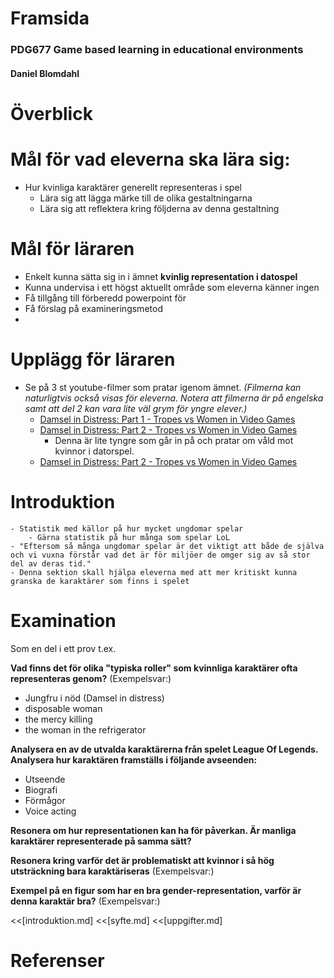 # Framsida

### PDG677 Game based learning in educational environments
#### Daniel Blomdahl

# Överblick
<!--TOC max2-->
# Mål för vad eleverna ska lära sig:
- Hur kvinliga karaktärer generellt representeras i spel
  + Lära sig att lägga märke till de olika  gestaltningarna
  + Lära sig att reflektera kring följderna av denna gestaltning

# Mål för läraren
- Enkelt kunna sätta sig in i ämnet __kvinlig representation i datospel__
- Kunna undervisa i ett högst aktuellt område som eleverna känner ingen
- Få tillgång till förberedd powerpoint för
- Få förslag på examineringsmetod
-

# Upplägg för läraren
- Se på 3 st youtube-filmer som pratar igenom ämnet. _(Filmerna kan naturligtvis också visas för eleverna. Notera att filmerna är på engelska samt att del 2 kan vara lite väl grym för yngre elever.)_
  + [Damsel in Distress: Part 1 - Tropes vs Women in Video Games][damsel-in-distress-part-1]
  + [Damsel in Distress: Part 2 - Tropes vs Women in Video Games][damsel-in-distress-part-2]
    * Denna är lite tyngre som går in på och pratar om våld mot kvinnor i datorspel.
  + [Damsel in Distress: Part 2 - Tropes vs Women in Video Games][damsel-in-distress-part-3]


# Introduktion
```
- Statistik med källor på hur mycket ungdomar spelar
    - Gärna statistik på hur många som spelar LoL
- "Eftersom så många ungdomar spelar är det viktigt att både de själva och vi vuxna förstår vad det är för miljöer de omger sig av så stor del av deras tid."
- Denna sektion skall hjälpa eleverna med att mer kritiskt kunna granska de karaktärer som finns i spelet
```

# Examination
Som en del i ett prov t.ex.

__Vad finns det för olika "typiska roller" som kvinnliga karaktärer ofta representeras genom?__
(Exempelsvar:)

- Jungfru i nöd (Damsel in distress)
- disposable woman
- the mercy killing
- the woman in the refrigerator

__Analysera en av de utvalda karaktärerna från spelet League Of Legends. Analysera hur karaktären framställs i följande avseenden:__

- Utseende
- Biografi
- Förmågor
- Voice acting

__Resonera om hur representationen kan ha för påverkan. Är manliga karaktärer representerade på samma sätt?__

__Resonera kring varför det är problematiskt att kvinnor i så hög utsträckning bara karaktäriseras__
(Exempelsvar:)


__Exempel på en figur som har en bra gender-representation, varför är denna karaktär bra?__
(Exempelsvar:)


<<[introduktion.md]
<<[syfte.md]
<<[uppgifter.md]

# Referenser
[damsel-in-distress-part-1]: http://youtu.be/X6p5AZp7r_Q
[damsel-in-distress-part-2]: http://youtu.be/toa_vH6xGqs
[damsel-in-distress-part-3]: http://youtu.be/LjImnqH_KwM

